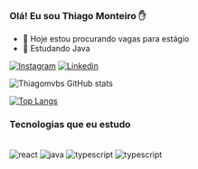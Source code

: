 ### Olá! Eu sou Thiago Monteiro ✋


- 🔭 Hoje estou procurando vagas para estágio
- 🌱 Estudando Java

[![Instagram](https://img.shields.io/badge/Instagram-E4405F?style=for-the-badge&logo=instagram&logoColor=white)](https://www.instagram.com/thiagomvbs__)
[![Linkedin](https://img.shields.io/badge/LinkedIn-0077B5?style=for-the-badge&logo=linkedin&logoColor=white)](https://www.linkedin.com/in/thiago-monteiro-villas/)

![Thiagomvbs GitHub stats](https://github-readme-stats.vercel.app/api?username=thiagomvbs&show_icons=true&theme=dark)

[![Top Langs](https://github-readme-stats.vercel.app/api/top-langs/?username=thiagomvbs)](https://github.com/thiagomvbs/github-readme-stats)

### Tecnologias que eu estudo

<div style="display: inline_block"><br/>
   <img align="center" alt="react" src="https://img.shields.io/badge/React-20232A?style=for-the-badge&logo=react&logoColor=61DAFB"/>
   <img align="center" alt="java" src="https://img.shields.io/badge/Java-ED8B00?style=for-the-badge&logo=openjdk&logoColor=white"/>
   <img align="center" alt="typescript" src="https://img.shields.io/badge/TypeScript-007ACC?style=for-the-badge&logo=typescript&logoColor=white"/>
   <img align="center" alt="typescript" src="https://img.shields.io/badge/Spring-6DB33F?style=for-the-badge&logo=spring&logoColor=white"/>
  
</div>
